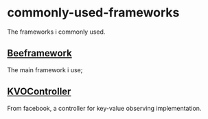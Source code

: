 commonly-used-frameworks
========================

The frameworks i commonly used.


## [Beeframework](https://github.com/gavinkwoe/BeeFramework)
The main framework i use;

## [KVOController](https://github.com/facebook/KVOController)
From facebook, a controller for key-value observing implementation.

##

